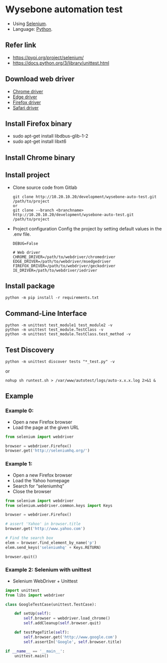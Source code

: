 # Wysebone automation test
- Using [Selenium](https://www.selenium.dev/).
- Language: [Python](https://www.python.org/).

## Refer link
- https://pypi.org/project/selenium/
- https://docs.python.org/3/library/unittest.html

## Download web driver
- [Chrome driver](https://sites.google.com/a/chromium.org/chromedriver/downloads)
- [Edge driver](https://developer.microsoft.com/en-us/microsoft-edge/tools/webdriver/)
- [Firefox driver](https://github.com/mozilla/geckodriver/releases)
- [Safari driver](https://webkit.org/blog/6900/webdriver-support-in-safari-10/)

## Install Firefox binary
- sudo apt-get install libdbus-glib-1-2
- sudo apt-get install libxt6

## Install Chrome binary

## Install project
- Clone source code from Gitlab
  ```
  git clone http://10.20.10.20/development/wysebone-auto-test.git /path/to/project
  or
  git clone --branch <branchname> http://10.20.10.20/development/wysebone-auto-test.git /path/to/project
  ```
- Project configuration
  Config the project by setting default values in the .env file.
  ```
  DEBUG=False

  # Web driver
  CHROME_DRIVER=/path/to/webdriver/chromedriver
  EDGE_DRIVER=/path/to/webdriver/msedgedriver
  FIREFOX_DRIVER=/path/to/webdriver/geckodriver
  IE_DRIVER=/path/to/webdriver/iedriver
  ```

## Install package
```
python -m pip install -r requirements.txt
```

## Command-Line Interface
```
python -m unittest test_module1 test_module2 -v
python -m unittest test_module.TestClass -v
python -m unittest test_module.TestClass.test_method -v
```

## Test Discovery
```
python -m unittest discover tests "*_test.py" -v
```

or

```
nohup sh runtest.sh > /var/www/autotest/logs/auto-x.x.x.log 2>&1 &
```


## Example
### Example 0:
- Open a new Firefox browser
- Load the page at the given URL

```py
from selenium import webdriver

browser = webdriver.Firefox()
browser.get('http://seleniumhq.org/')
```

### Example 1:
- Open a new Firefox browser
- Load the Yahoo homepage
- Search for “seleniumhq”
- Close the browser

```py
from selenium import webdriver
from selenium.webdriver.common.keys import Keys

browser = webdriver.Firefox()

# assert 'Yahoo' in browser.title
browser.get('http://www.yahoo.com')

# Find the search box
elem = browser.find_element_by_name('p')
elem.send_keys('seleniumhq' + Keys.RETURN)

browser.quit()
```

### Example 2: Selenium with unittest
- Selenium WebDriver + Unittest

```py
import unittest
from libs import webdriver

class GoogleTestCase(unittest.TestCase):

    def setUp(self):
        self.browser = webdriver.load_chrome()
        self.addCleanup(self.browser.quit)

    def testPageTitle(self):
        self.browser.get('http://www.google.com')
        self.assertIn('Google', self.browser.title)

if __name__ == '__main__':
    unittest.main()
```
